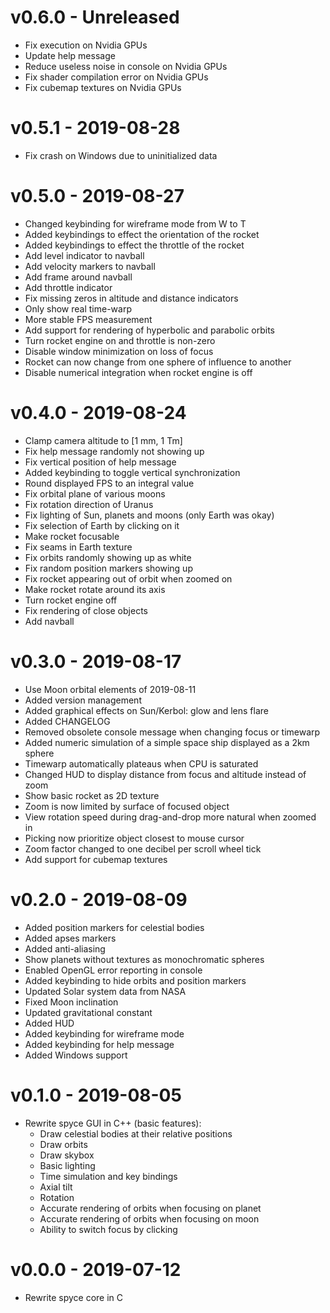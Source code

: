 # v0.6.0 - Unreleased
- Fix execution on Nvidia GPUs
- Update help message
- Reduce useless noise in console on Nvidia GPUs
- Fix shader compilation error on Nvidia GPUs
- Fix cubemap textures on Nvidia GPUs

# v0.5.1 - 2019-08-28
- Fix crash on Windows due to uninitialized data

# v0.5.0 - 2019-08-27
- Changed keybinding for wireframe mode from W to T
- Added keybindings to effect the orientation of the rocket
- Added keybindings to effect the throttle of the rocket
- Add level indicator to navball
- Add velocity markers to navball
- Add frame around navball
- Add throttle indicator
- Fix missing zeros in altitude and distance indicators
- Only show real time-warp
- More stable FPS measurement
- Add support for rendering of hyperbolic and parabolic orbits
- Turn rocket engine on and throttle is non-zero
- Disable window minimization on loss of focus
- Rocket can now change from one sphere of influence to another
- Disable numerical integration when rocket engine is off

# v0.4.0 - 2019-08-24
- Clamp camera altitude to [1 mm, 1 Tm]
- Fix help message randomly not showing up
- Fix vertical position of help message
- Added keybinding to toggle vertical synchronization
- Round displayed FPS to an integral value
- Fix orbital plane of various moons
- Fix rotation direction of Uranus
- Fix lighting of Sun, planets and moons (only Earth was okay)
- Fix selection of Earth by clicking on it
- Make rocket focusable
- Fix seams in Earth texture
- Fix orbits randomly showing up as white
- Fix random position markers showing up
- Fix rocket appearing out of orbit when zoomed on
- Make rocket rotate around its axis
- Turn rocket engine off
- Fix rendering of close objects
- Add navball

# v0.3.0 - 2019-08-17
- Use Moon orbital elements of 2019-08-11
- Added version management
- Added graphical effects on Sun/Kerbol: glow and lens flare
- Added CHANGELOG
- Removed obsolete console message when changing focus or timewarp
- Added numeric simulation of a simple space ship displayed as a 2km sphere
- Timewarp automatically plateaus when CPU is saturated
- Changed HUD to display distance from focus and altitude instead of zoom
- Show basic rocket as 2D texture
- Zoom is now limited by surface of focused object
- View rotation speed during drag-and-drop more natural when zoomed in
- Picking now prioritize object closest to mouse cursor
- Zoom factor changed to one decibel per scroll wheel tick
- Add support for cubemap textures

# v0.2.0 - 2019-08-09
- Added position markers for celestial bodies
- Added apses markers 
- Added anti-aliasing
- Show planets without textures as monochromatic spheres
- Enabled OpenGL error reporting in console
- Added keybinding to hide orbits and position markers
- Updated Solar system data from NASA
- Fixed Moon inclination
- Updated gravitational constant
- Added HUD
- Added keybinding for wireframe mode
- Added keybinding for help message
- Added Windows support

# v0.1.0 - 2019-08-05
- Rewrite spyce GUI in C++ (basic features):
    - Draw celestial bodies at their relative positions
    - Draw orbits
    - Draw skybox
    - Basic lighting
    - Time simulation and key bindings
    - Axial tilt
    - Rotation
    - Accurate rendering of orbits when focusing on planet
    - Accurate rendering of orbits when focusing on moon
    - Ability to switch focus by clicking

# v0.0.0 - 2019-07-12
- Rewrite spyce core in C
